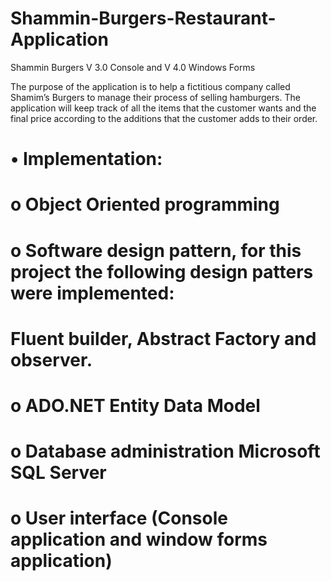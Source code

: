 # Shammin-Burgers-Restaurant-Application
Shammin Burgers V 3.0 Console and V 4.0 Windows Forms

The purpose of the application is to help a fictitious company called Shamim’s Burgers to manage their process of selling hamburgers.  The application will keep track of all the items that the customer wants and the final price according to the additions that the customer adds to their order.
# •	Implementation:
# o	Object Oriented programming
# o	Software design pattern, for this project the following design patters were implemented:
#   Fluent builder, Abstract Factory and observer.
# o	ADO.NET Entity Data Model
# o	Database administration Microsoft SQL Server
# o	User interface (Console application and window forms application)
